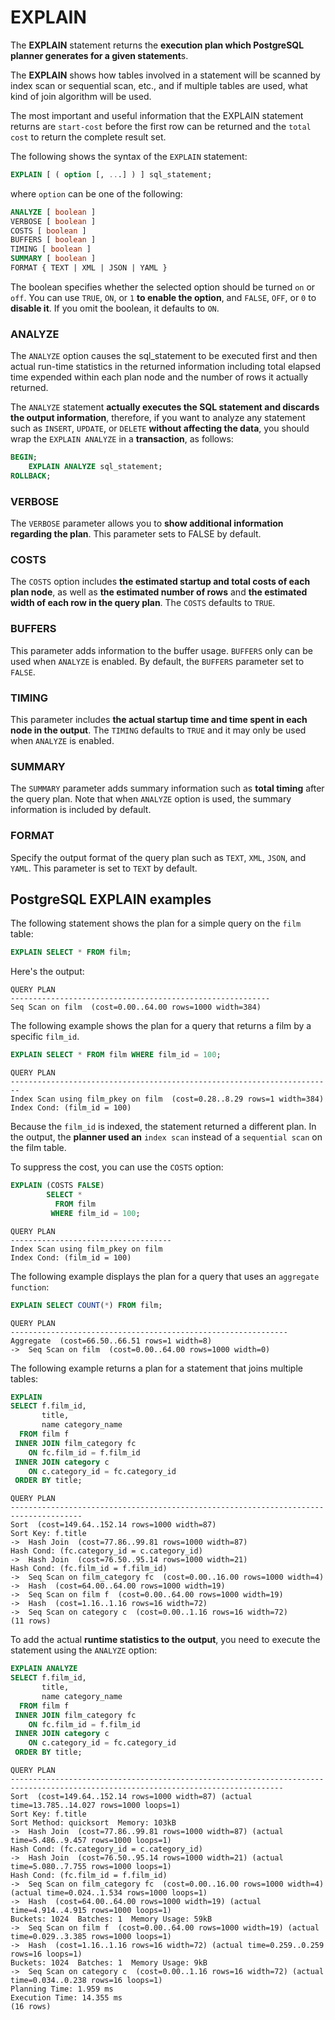 # EXPLAIN

The **EXPLAIN** statement returns the **execution plan which PostgreSQL planner generates for a given statement**s.

The **EXPLAIN** shows how tables involved in a statement will be scanned by index scan or sequential scan, etc., and if multiple tables are used, what kind of join algorithm will be used.

The most important and useful information that the EXPLAIN statement returns are `start-cost` before the first row can be returned and the `total cost` to return the complete result set.

The following shows the syntax of the `EXPLAIN` statement:

```SQL
EXPLAIN [ ( option [, ...] ) ] sql_statement;
```

where `option` can be one of the following:

```SQL
ANALYZE [ boolean ]
VERBOSE [ boolean ]
COSTS [ boolean ]
BUFFERS [ boolean ]
TIMING [ boolean ]  
SUMMARY [ boolean ]
FORMAT { TEXT | XML | JSON | YAML }
```

The boolean specifies whether the selected option should be turned `on` or `off`. You can use `TRUE`, `ON`, or `1` **to enable the option**, and `FALSE`, `OFF`, or `0` to **disable it**. If you omit the boolean, it defaults to `ON`.

### ANALYZE

The `ANALYZE` option causes the sql_statement to be executed first and then actual run-time statistics in the returned information including total elapsed time expended within each plan node and the number of rows it actually returned.

The `ANALYZE` statement **actually executes the SQL statement and discards the output information**, therefore, if you want to analyze any statement such as `INSERT`, `UPDATE`, or `DELETE` **without affecting the data**, you should wrap the `EXPLAIN ANALYZE` in a **transaction**, as follows:

```SQL
BEGIN;
    EXPLAIN ANALYZE sql_statement;
ROLLBACK;
```

### VERBOSE

The `VERBOSE` parameter allows you to **show additional information regarding the plan**. This parameter sets to FALSE by default.

### COSTS

The `COSTS` option includes **the estimated startup and total costs of each plan node**, as well as **the estimated number of rows** and **the estimated width of each row in the query plan**. The `COSTS` defaults to `TRUE`.

### BUFFERS

This parameter adds information to the buffer usage. `BUFFERS` only can be used when `ANALYZE` is enabled. By default, the `BUFFERS` parameter set to `FALSE`.

### TIMING

This parameter includes **the actual startup time and time spent in each node in the output**. The `TIMING` defaults to `TRUE` and it may only be used when `ANALYZE` is enabled.

### SUMMARY

The `SUMMARY` parameter adds summary information such as **total timing** after the query plan. Note that when `ANALYZE` option is used, the summary information is included by default.

### FORMAT

Specify the output format of the query plan such as `TEXT`, `XML`, `JSON`, and `YAML`. This parameter is set to `TEXT` by default.

## PostgreSQL EXPLAIN examples

The following statement shows the plan for a simple query on the  `film` table:

```SQL
EXPLAIN SELECT * FROM film;
```
Here's the output:

```console
QUERY PLAN
----------------------------------------------------------
Seq Scan on film  (cost=0.00..64.00 rows=1000 width=384)
```

The following example shows the plan for a query that returns a film by a specific `film_id`.

```SQL
EXPLAIN SELECT * FROM film WHERE film_id = 100;
```

```console
QUERY PLAN
------------------------------------------------------------------------
Index Scan using film_pkey on film  (cost=0.28..8.29 rows=1 width=384)
Index Cond: (film_id = 100)
```

Because the `film_id` is indexed, the statement returned a different plan. In the output, the **planner used an** `index scan` instead of a `sequential scan` on the film table.

To suppress the cost, you can use the `COSTS` option:

```SQL
EXPLAIN (COSTS FALSE)
        SELECT *
          FROM film
         WHERE film_id = 100;
```

```console
QUERY PLAN
------------------------------------
Index Scan using film_pkey on film
Index Cond: (film_id = 100)
```

The following example displays the plan for a query that uses an `aggregate function`:

```SQL
EXPLAIN SELECT COUNT(*) FROM film;
```

```console
QUERY PLAN
--------------------------------------------------------------
Aggregate  (cost=66.50..66.51 rows=1 width=8)
->  Seq Scan on film  (cost=0.00..64.00 rows=1000 width=0)
```

The following example returns a plan for a statement that joins multiple tables:

```SQL
EXPLAIN
SELECT f.film_id,
       title,
       name category_name
  FROM film f
 INNER JOIN film_category fc
    ON fc.film_id = f.film_id
 INNER JOIN category c
    ON c.category_id = fc.category_id
 ORDER BY title;
```

```console
QUERY PLAN
--------------------------------------------------------------------------------------
Sort  (cost=149.64..152.14 rows=1000 width=87)
Sort Key: f.title
->  Hash Join  (cost=77.86..99.81 rows=1000 width=87)
Hash Cond: (fc.category_id = c.category_id)
->  Hash Join  (cost=76.50..95.14 rows=1000 width=21)
Hash Cond: (fc.film_id = f.film_id)
->  Seq Scan on film_category fc  (cost=0.00..16.00 rows=1000 width=4)
->  Hash  (cost=64.00..64.00 rows=1000 width=19)
->  Seq Scan on film f  (cost=0.00..64.00 rows=1000 width=19)
->  Hash  (cost=1.16..1.16 rows=16 width=72)
->  Seq Scan on category c  (cost=0.00..1.16 rows=16 width=72)
(11 rows)
```

To add the actual **runtime statistics to the output**, you need to execute the statement using the `ANALYZE` option:

```SQL
EXPLAIN ANALYZE
SELECT f.film_id,
       title,
       name category_name
  FROM film f
 INNER JOIN film_category fc
    ON fc.film_id = f.film_id
 INNER JOIN category c
    ON c.category_id = fc.category_id
 ORDER BY title;
```

```console
QUERY PLAN
-----------------------------------------------------------------------------------------------------------------------------------
Sort  (cost=149.64..152.14 rows=1000 width=87) (actual time=13.785..14.027 rows=1000 loops=1)
Sort Key: f.title
Sort Method: quicksort  Memory: 103kB
->  Hash Join  (cost=77.86..99.81 rows=1000 width=87) (actual time=5.486..9.457 rows=1000 loops=1)
Hash Cond: (fc.category_id = c.category_id)
->  Hash Join  (cost=76.50..95.14 rows=1000 width=21) (actual time=5.080..7.755 rows=1000 loops=1)
Hash Cond: (fc.film_id = f.film_id)
->  Seq Scan on film_category fc  (cost=0.00..16.00 rows=1000 width=4) (actual time=0.024..1.534 rows=1000 loops=1)
->  Hash  (cost=64.00..64.00 rows=1000 width=19) (actual time=4.914..4.915 rows=1000 loops=1)
Buckets: 1024  Batches: 1  Memory Usage: 59kB
->  Seq Scan on film f  (cost=0.00..64.00 rows=1000 width=19) (actual time=0.029..3.385 rows=1000 loops=1)
->  Hash  (cost=1.16..1.16 rows=16 width=72) (actual time=0.259..0.259 rows=16 loops=1)
Buckets: 1024  Batches: 1  Memory Usage: 9kB
->  Seq Scan on category c  (cost=0.00..1.16 rows=16 width=72) (actual time=0.034..0.238 rows=16 loops=1)
Planning Time: 1.959 ms
Execution Time: 14.355 ms
(16 rows)
```
